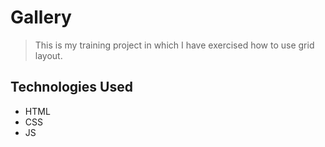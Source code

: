 # Gallery
> This is my training project in which I have exercised how to use grid layout.

## Technologies Used
- HTML
- CSS
- JS
